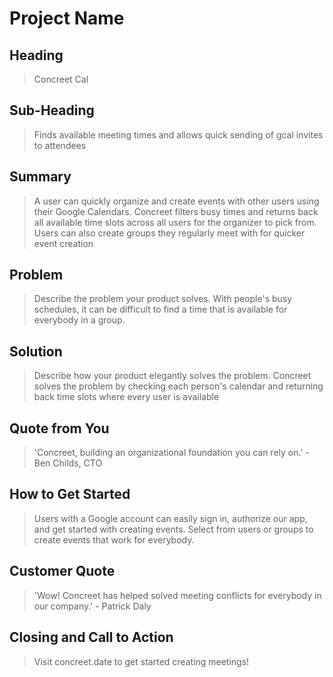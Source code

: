 # Project Name #

<!-- 
> This material was originally posted [here](http://www.quora.com/What-is-Amazons-approach-to-product-development-and-product-management). It is reproduced here for posterities sake.

There is an approach called "working backwards" that is widely used at Amazon. They work backwards from the customer, rather than starting with an idea for a product and trying to bolt customers onto it. While working backwards can be applied to any specific product decision, using this approach is especially important when developing new products or features.

For new initiatives a product manager typically starts by writing an internal press release announcing the finished product. The target audience for the press release is the new/updated product's customers, which can be retail customers or internal users of a tool or technology. Internal press releases are centered around the customer problem, how current solutions (internal or external) fail, and how the new product will blow away existing solutions.

If the benefits listed don't sound very interesting or exciting to customers, then perhaps they're not (and shouldn't be built). Instead, the product manager should keep iterating on the press release until they've come up with benefits that actually sound like benefits. Iterating on a press release is a lot less expensive than iterating on the product itself (and quicker!).

If the press release is more than a page and a half, it is probably too long. Keep it simple. 3-4 sentences for most paragraphs. Cut out the fat. Don't make it into a spec. You can accompany the press release with a FAQ that answers all of the other business or execution questions so the press release can stay focused on what the customer gets. My rule of thumb is that if the press release is hard to write, then the product is probably going to suck. Keep working at it until the outline for each paragraph flows. 

Oh, and I also like to write press-releases in what I call "Oprah-speak" for mainstream consumer products. Imagine you're sitting on Oprah's couch and have just explained the product to her, and then you listen as she explains it to her audience. That's "Oprah-speak", not "Geek-speak".

Once the project moves into development, the press release can be used as a touchstone; a guiding light. The product team can ask themselves, "Are we building what is in the press release?" If they find they're spending time building things that aren't in the press release (overbuilding), they need to ask themselves why. This keeps product development focused on achieving the customer benefits and not building extraneous stuff that takes longer to build, takes resources to maintain, and doesn't provide real customer benefit (at least not enough to warrant inclusion in the press release).
 -->
 
## Heading ##
  > Concreet Cal

## Sub-Heading ##
  > Finds available meeting times and allows quick sending of gcal invites to attendees

## Summary ##
  > A user can quickly organize and create events with other users using their Google Calendars. Concreet filters busy times and returns back all
  > available time slots across all users for the organizer to pick from.
  > Users can also create groups they regularly meet with for quicker event creation

## Problem ##
  > Describe the problem your product solves.
  > With people's busy schedules, it can be difficult to find a time that is available for everybody in a group. 

## Solution ##
  > Describe how your product elegantly solves the problem.
  > Concreet solves the problem by checking each person's calendar and returning back time slots where every user is available

## Quote from You ##
  > 'Concreet, building an organizational foundation you can rely on.' - Ben Childs, CTO

## How to Get Started ##
  > Users with a Google account can easily sign in, authorize our app, and get started with creating events.
  > Select from users or groups to create events that work for everybody.

## Customer Quote ##
  > 'Wow! Concreet has helped solved meeting conflicts for everybody in our company.' - Patrick Daly

## Closing and Call to Action ##
  > Visit concreet.date to get started creating meetings!